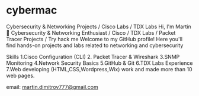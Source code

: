 # cybermac
Cybersecurity &amp; Networking Projects / Cisco Labs / TDX Labs
Hi, I'm Martin
🔐 Cybersecurity & Networking Enthusiast / Cisco / TDX Labs / Packet Tracer Projects /  Try hack me
Welcome to my GitHub profile! Here you'll find hands-on projects and labs related to networking and cybersecurity

Skills
1.Cisco Configuration (CLI)
2. Packet Tracer & Wireshark
3.SNMP Monitoring
4.Network Security Basics
5.GitHub & Git
6.TDX Labs Experience
7.Web developing (HTML,CSS,Wordpress,Wix) work and made more than 10  web pages.

email: martin.dimitrov777@gmail.com
